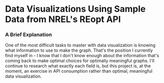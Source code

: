 # Data Visualizations Using Sample Data from NREL's REopt API

### A Brief Explanation

  One of the most difficult tasks to master with data visualization is knowing what information to use
  to make the graph.  That's the position I currently find myself in - I know that I don't know enough about
  the information that's coming back to make optimal choices for optimally meaningful graphs.  I'll continue to research what exactly each field is, but this project is, at the moment, an exercise in API consumption rather than optimal, meaningful data visualization.
